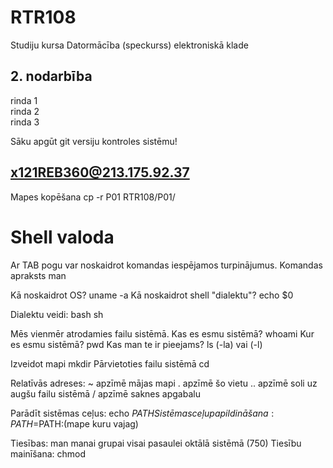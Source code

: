 # RTR108
Studiju kursa Datormācība (speckurss) elektroniskā klade
## 2. nodarbība
rinda 1  
rinda 2  
rinda 3  

Sāku apgūt git versiju kontroles sistēmu!

## x121REB360@213.175.92.37

Mapes kopēšana   cp -r P01 RTR108/P01/

# Shell valoda

Ar TAB pogu var noskaidrot komandas iespējamos turpinājumus.
Komandas apraksts   man

Kā noskaidrot OS?  uname -a
Kā noskaidrot shell "dialektu"?  echo $0

Dialektu veidi:
bash
sh

Mēs vienmēr atrodamies failu sistēmā.
Kas es esmu sistēmā?  whoami
Kur es esmu sistēmā?  pwd
Kas man te ir pieejams?  ls (-la) vai (-l)

Izveidot mapi   mkdir
Pārvietoties failu sistēmā   cd

Relatīvās adreses:
~ apzīmē mājas mapi
. apzīmē šo vietu
.. apzīmē soli uz augšu failu sistēmā
/ apzīmē saknes apgabalu

Parādīt sistēmas ceļus:  echo $PATH
Sistēmas ceļu papildināšana: PATH=$PATH:(mape kuru vajag)

Tiesības: man   manai grupai  visai pasaulei     oktālā sistēmā  (750) 
Tiesību mainīšana: chmod
